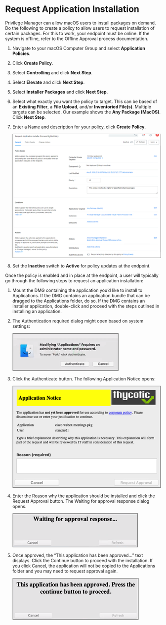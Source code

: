 [title]: # (Request Application Installation)
[tags]: # (standard user, policy)
[priority]: # (7)
# Request Application Installation

Privilege Manager can allow macOS users to install packages on demand. Do the following to create a policy to allow users to request installation of certain packages. For this to work, your endpoint must be online. If the system is offline, refer to the Offline Approval process documentation.

1. Navigate to your macOS Computer Group and select __Application Policies__.
1. Click __Create Policy__.
1. Select __Controlling__ and click __Next Step__.
1. Select __Elevate__ and click __Next Step__.
1. Select __Installer Packages__ and click __Next Step__.
1. Select what exactly you want the policy to target. This can be based of an __Existing Filter__, a __File Upload__, and/or __Inventoried File(s)__. Multiple targets can be selected. Our example shows the __Any Package (MacOS)__. Click __Next Step__.
1. Enter a Name and description for your policy, click __Create Policy__.

   ![new](images/mac/appr_inst_pkgs.png "New Approve Installer Packages Policy")
1. Set the __Inactive__ switch to __Active__ for policy updates at the endpoint.

Once the policy is enabled and in place at the endpoint, a user will typically go through the following steps to request an application installation:

1. Mount the DMG containing the application you’d like to install to Applications. If the DMG contains an application bundle that can be dragged to the Applications folder, do so. If the DMG contains an installer application, double-click and proceed with the steps outlined in installing an application.
1. The Authentication required dialog might open based on system settings:

   ![request](images/mac/app_admin_acct_required_20190506.png "Authenticate")
1. Click the Authenticate button. The following Application Notice opens:

   ![reason](images/mac/app_request_reason_20190506.png "Application Notice Reason for authentication")
1. Enter the Reason why the application should be installed and click the Request Approval button. The Waiting for approval response dialog opens.

   ![wait](images/mac/app_waiting_response_20190506.png "Waiting for approval response")
1. Once approved, the “This application has been approved…” text displays. Click the Continue button to proceed with the installation. If you click Cancel, the application will not be copied to the Applications folder and you may need to request approval again.

   ![ approved](images/mac/app_approved_20190506.png "Application approved")
